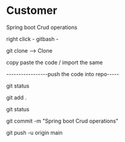 # Customer
Spring boot Crud operations




right click - gitbash - 

git clone <url>   --> Clone 

copy paste the code / import the same


-----------------push the code into repo-----

git status 

git add .

git status 

git commit -m "Spring boot Crud operations"

git push -u origin main

 